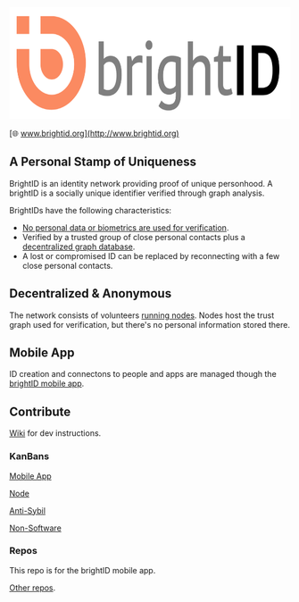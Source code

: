 <img height="200px" src="images/brightid%20final-01.svg"/>

[🌐 www.brightid.org](http://www.brightid.org)

## A Personal Stamp of Uniqueness

BrightID is an identity network providing proof of unique personhood. A brightID is a socially unique identifier verified through graph analysis.

BrightIDs have the following characteristics:
* [No personal data or biometrics are used for verification](https://www.brightid.org/faq).
* Verified by a trusted group of close personal contacts plus a [decentralized graph database](#decentralized-and-owner-free).
* A lost or compromised ID can be replaced by reconnecting with a few close personal contacts.

## Decentralized & Anonymous

The network consists of volunteers [running nodes](https://github.com/BrightID/BrightID-Node). Nodes host the trust graph used for verification, but there's no personal information stored there.

## Mobile App

ID creation and connectons to people and apps are managed though the [brightID mobile app](https://github.com/BrightID/BrightID/wiki/BrightID---Full-Mobile-Spec).

## Contribute

[Wiki](https://github.com/BrightID/BrightID/wiki) for dev instructions.

### KanBans
[Mobile App](https://github.com/BrightID/BrightID/projects/4)

[Node](https://github.com/BrightID/BrightID-Node/projects/2)

[Anti-Sybil](https://github.com/BrightID/BrightID-Node/projects/3)

[Non-Software](https://github.com/orgs/BrightID/projects/2)

### Repos
This repo is for the brightID mobile app.

[Other repos](https://github.com/BrightID).
